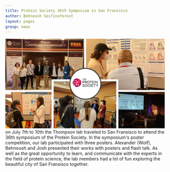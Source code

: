 ```yaml
---
title: Protein Society 36th Symposium in San Fransisco
author: Behnoush Seifinoferest
layout: pages
group: news
---
```


<img class="image" src="/images/07.21.2022_ProteinSociety_SF.jpg">
on July 7th to 10th the Thompson lab traveled to San Fransisco to attend the 36th symposium of the Protein Society. In the symposium's 
poster competition, our lab participated with three posters. Alexander (Wolf), Behnoush and Josh presented their works with posters 
and flash talk. As well as the great opportunity to learn, and communicate with the experts in the field of protein science, the lab
members had a lot of fun exploring the beautiful city of San Fransisco together. 
